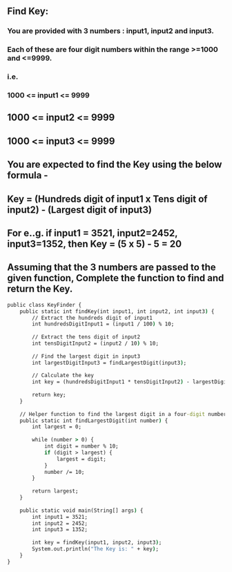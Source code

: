 ## Find Key:
### You are provided with 3 numbers : input1, input2 and input3.
### Each of these are four digit numbers within the range >=1000 and <=9999.
### i.e.
### 1000 <= input1 <= 9999
## 1000 <= input2 <= 9999
## 1000 <= input3 <= 9999
## You are expected to find the Key using the below formula -
## Key = (Hundreds digit of input1 x Tens digit of input2) - (Largest digit of input3)
## For e..g. if input1 = 3521, input2=2452, input3=1352, then Key = (5 x 5) - 5 = 20
## Assuming that the 3 numbers are passed to the given function, Complete the function to find and return the Key.
```cmd
public class KeyFinder {
    public static int findKey(int input1, int input2, int input3) {
        // Extract the hundreds digit of input1
        int hundredsDigitInput1 = (input1 / 100) % 10;
        
        // Extract the tens digit of input2
        int tensDigitInput2 = (input2 / 10) % 10;
        
        // Find the largest digit in input3
        int largestDigitInput3 = findLargestDigit(input3);
        
        // Calculate the key
        int key = (hundredsDigitInput1 * tensDigitInput2) - largestDigitInput3;
        
        return key;
    }
    
    // Helper function to find the largest digit in a four-digit number
    public static int findLargestDigit(int number) {
        int largest = 0;
        
        while (number > 0) {
            int digit = number % 10;
            if (digit > largest) {
                largest = digit;
            }
            number /= 10;
        }
        
        return largest;
    }
    
    public static void main(String[] args) {
        int input1 = 3521;
        int input2 = 2452;
        int input3 = 1352;
        
        int key = findKey(input1, input2, input3);
        System.out.println("The Key is: " + key);
    }
}

```
